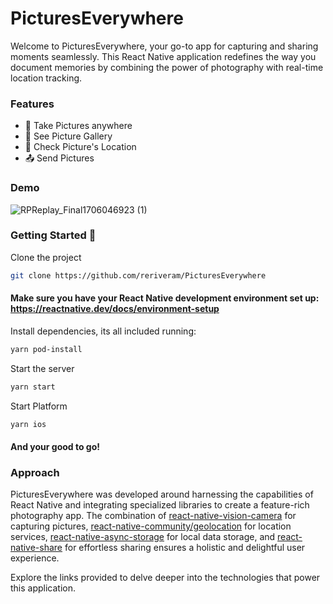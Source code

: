 
# PicturesEverywhere

Welcome to PicturesEverywhere, your go-to app for capturing and sharing moments seamlessly. This React Native application redefines the way you document memories by combining the power of photography with real-time location tracking.


### Features

- 📸 Take Pictures anywhere
- 👀 See Picture Gallery
- 📍 Check Picture's Location
- 📤 Send Pictures 


### Demo

![RPReplay_Final1706046923 (1)](https://github.com/reriveram/PicturesEverywhere/assets/17294307/f47d3fd1-bf8b-4237-946f-ac0aac0ef5a3)




### Getting Started 🚀

Clone the project

```bash
git clone https://github.com/reriveram/PicturesEverywhere
```

#### Make sure you have your React Native development environment set up: https://reactnative.dev/docs/environment-setup


Install dependencies, its all included running: 

```bash
yarn pod-install

```
Start the server

```bash
yarn start
```

 Start Platform
```bash
yarn ios
```

#### And your good to go!

    
### Approach

PicturesEverywhere was developed around harnessing the capabilities of React Native and integrating specialized libraries to create a feature-rich photography app. The combination of [react-native-vision-camera](https://github.com/mrousavy/react-native-vision-camera) for capturing pictures, [react-native-community/geolocation](https://github.com/michalchudziak/react-native-geolocation) for location services, [react-native-async-storage](https://github.com/react-native-async-storage/async-storage) for local data storage, and [react-native-share](https://github.com/react-native-share/react-native-share) for effortless sharing ensures a holistic and delightful user experience.

Explore the links provided to delve deeper into the technologies that power this application.
